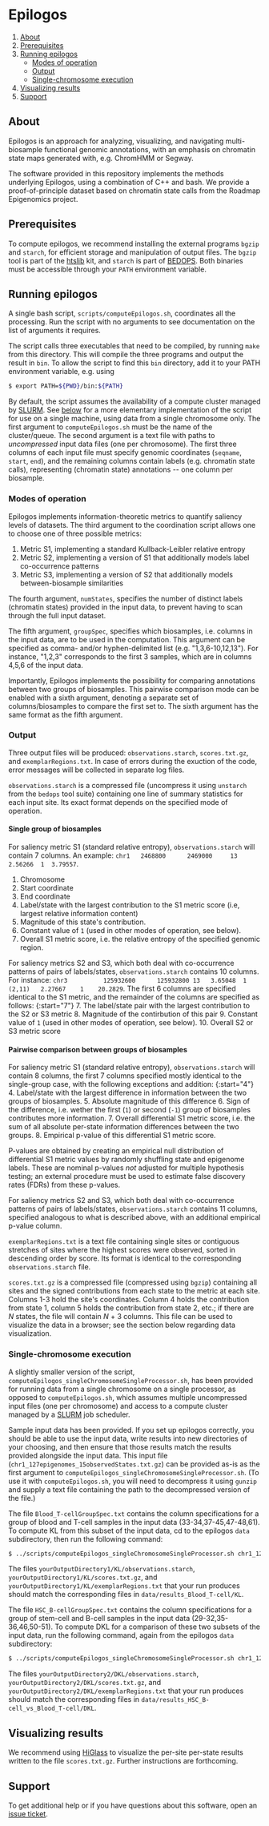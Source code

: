# Epilogos

1. [About](#about)
2. [Prerequisites](#prerequisites)
3. [Running epilogos](#running-epilogos)
    * [Modes of operation](#modes-operation)
    * [Output](#output)
    * [Single-chromosome execution](#single-chromosome-execution)
4. [Visualizing results](#visualizing-results)
5. [Support](#support)

## About

Epilogos is an approach for analyzing, visualizing, and navigating multi-biosample functional genomic annotations, 
with an emphasis on chromatin state maps generated with, e.g. ChromHMM or Segway.

The software provided in this repository implements the methods underlying Epilogos, using a combination of C++ and bash.
We provide a proof-of-principle dataset based on chromatin state calls from the Roadmap Epigenomics project.

## Prerequisites

To compute epilogos, we recommend installing the external programs `bgzip` and `starch`, for efficient storage and manipulation of output files.
The `bgzip` tool is part of the [htslib](https://github.com/samtools/htslib) kit, 
and `starch` is part of [BEDOPS](https://github.com/bedops/bedops).
Both binaries must be accessible through your `PATH` environment variable.

## Running epilogos

A single bash script, `scripts/computeEpilogos.sh`, coordinates all the processing.
Run the script with no arguments to see documentation on the list of arguments it requires.

The script calls three executables that need to be compiled, by running `make` from this directory.
This will compile the three programs and output the result in `bin`.
To allow the script to find this `bin` directory, add it to your PATH environment variable, e.g. using
```bash
$ export PATH=${PWD}/bin:${PATH}
```

By default, the script assumes the availability of a compute cluster managed by [SLURM](https://slurm.schedmd.com/).
See [below](#single-chromosome-execution) for a more elementary implementation of the script for use on a single machine, using data from a single chromosome only.
The first argument to `computeEpilogos.sh` must be the name of the cluster/queue.
The second argument is a text file with paths to *uncompressed* input data files (one per chromosome).
The first three columns of each input file must specify genomic coordinates (`seqname`, `start`, `end`),
and the remaining columns contain labels (e.g. chromatin state calls), representing (chromatin state) annotations -- one column per biosample.

### Modes of operation

Epilogos implements information-theoretic metrics to quantify saliency levels of datasets.
The third argument to the coordination script allows one to choose one of three possible metrics:
1. Metric S1, implementing a standard Kullback-Leibler relative entropy 
2. Metric S2, implementing a version of S1 that additionally models label co-occurrence patterns
3. Metric S3, implementing a version of S2 that additionally models between-biosample similarities

The fourth argument, `numStates`, specifies the number of distinct labels (chromatin states) provided in the input data,
to prevent having to scan through the full input dataset.

The fifth argument, `groupSpec`, specifies which biosamples, i.e. columns in the input data, are to be used in the computation.
This argument can be specified as comma- and/or hyphen-delimited list (e.g. "1,3,6-10,12,13").
For instance, "1,2,3" corresponds to the first 3 samples, which are in columns 4,5,6 of the input data.

Importantly, Epilogos implements the possibility for comparing annotations between two groups of biosamples.
This pairwise comparison mode can be enabled with a sixth argument, denoting a separate set of columns/biosamples to compare the first set to.
The sixth argument has the same format as the fifth argument.

### Output

Three output files will be produced: `observations.starch`, `scores.txt.gz`, and `exemplarRegions.txt`.
In case of errors during the exuction of the code, error messages will be collected in separate log files.

`observations.starch` is a compressed file (uncompress it using `unstarch` from the `bedops` tool suite) containing one line of summary statistics for each input site.
Its exact format depends on the specified mode of operation.

#### Single group of biosamples

For saliency metric S1 (standard relative entropy), `observations.starch` will contain 7 columns.
An example: `chr1	2468800	     2469000	 13	    2.56266  1	3.79557`.
1. Chromosome
2. Start coordinate
3. End coordinate
4. Label/state with the largest contribution to the S1 metric score (i.e, largest relative information content)
5. Magnitude of this state's contribution.
6. Constant value of `1` (used in other modes of operation, see below).
7. Overall S1 metric score, i.e. the relative entropy of the specified genomic region.

For saliency metrics S2 and S3, which both deal with co-occurrence patterns of pairs of labels/states, `observations.starch` contains 10 columns.
For instance: `chr3		     125932600	    125932800 13   3.65048  1	    (2,11)	 2.27667	1    20.2829`.
The first 6 columns are specified identical to the S1 metric, and the remainder of the columns are specified as follows:
{:start="7"}
7. The label/state pair with the largest contribution to the S2 or S3 metric
8. Magnitude of the contirbution of this pair
9. Constant value of `1` (used in other modes of operation, see below).
10. Overall S2 or S3 metric score

#### Pairwise comparison between groups of biosamples

For saliency metric S1 (standard relative entropy), `observations.starch` will contain 8 columns, 
the first 7 columns specified mostly identical to the single-group case, with the following exceptions and addition:
{:start="4"}
4. Label/state with the largest difference in information between the two groups of biosamples.
5. Absolute magnitude of this difference
6. Sign of the difference, i.e. wether the first (`1`) or second (`-1`) group of biosamples contributes more information.
7. Overall differential S1 metric score, i.e. the sum of all absolute per-state information differences between the two groups.
8. Empirical p-value of this differential S1 metric score.

P-values are obtained by creating an empirical null distribution of differential S1 metric values by randomly shuffling state and epigenome labels.
These are nominal p-values *not* adjusted for multiple hypothesis testing; an external procedure must be used to estimate false discovery rates (FDRs) from these p-values.

For saliency metrics S2 and S3, which both deal with co-occurrence patterns of pairs of labels/states, `observations.starch` contains 11 columns, 
specified analogous to what is described above, with an additional empirical p-value column.

<!--
For instance: `chr3		     125932600	    125932800 13   3.65048  1	    (2,11)	 2.27667	-1    20.2829	 6.58696e-08`.

the appearance of -1 in column 9 means that for state pair (2,11), the contribution from *B* increased DKL\*\* while *A* decreased it, with a next contribution of 2.27667 (column 8) from state pair (2,11).
In this case, it was estimated that p < 6.58697e-08 for observing a DKL\*\* score of 20.2829 or higher due to random chance alone.
	-->

`exemplarRegions.txt` is a text file containing single sites or contiguous stretches of sites where the highest scores were observed, sorted in descending order by score.
Its format is identical to the corresponding `observations.starch` file.

`scores.txt.gz` is a compressed file (compressed using `bgzip`) containing all sites and the signed contributions from each state to the metric at each site.
Columns 1-3 hold the site's coordinates.
Column 4 holds the contribution from state 1, column 5 holds the contribution from state 2, etc.; if there are *N* states, the file will contain *N* + 3 columns.
This file can be used to visualize the data in a browser; see the section below regarding data visualization.

### Single-chromosome execution

A slightly smaller version of the script, `computeEpilogos_singleChromosomeSingleProcessor.sh`, has been provided for running data from a single chromosome on a single processor, as opposed to `computeEpilogos.sh`, which assumes multiple uncompressed input files (one per chromosome) and access to a compute cluster managed by a [SLURM](https://slurm.schedmd.com/) job scheduler.

Sample input data has been provided.
If you set up epilogos correctly, you should be able to use the input data, write results into new directories of your choosing, and then ensure that those results match the results provided alongside the input data.
This input file (`chr1_127epigenomes_15observedStates.txt.gz`) can be provided as-is as the first argument to `computeEpilogos_singleChromosomeSingleProcessor.sh`.
(To use it with `computeEpilogos.sh`, you will need to decompress it using `gunzip` and supply a text file containing the path to the decompressed version of the file.)

The file `Blood_T-cellGroupSpec.txt` contains the column specifications for a group of blood and T-cell samples in the input data (33-34,37-45,47-48,61).
To compute KL from this subset of the input data, cd to the epilogos `data` subdirectory, then run the following command:

```bash
$ ../scripts/computeEpilogos_singleChromosomeSingleProcessor.sh chr1_127epigenomes_15observedStates.txt.gz 0 15 yourOutputDirectory1/KL "33-34,37-45,47-48,61"
```

The files `yourOutputDirectory1/KL/observations.starch`, `yourOutputDirectory1/KL/scores.txt.gz`, and `yourOutputDirectory1/KL/exemplarRegions.txt` that your run produces should match the corresponding files in `data/results_Blood_T-cell/KL`.

The file `HSC_B-cellGroupSpec.txt` contains the column specifications for a group of stem-cell and B-cell samples in the input data (29-32,35-36,46,50-51).
To compute DKL for a comparison of these two subsets of the input data, run the following command, again from the epilogos `data` subdirectory:

```bash
$ ../scripts/computeEpilogos_singleChromosomeSingleProcessor.sh chr1_127epigenomes_15observedStates.txt 0 15 yourOutputDirectory2/DKL "29-32,35-36,46,50-51" "33-34,37-45,47-48,61"
```

The files `yourOutputDirectory2/DKL/observations.starch`, `yourOutputDirectory2/DKL/scores.txt.gz`, and `yourOutputDirectory2/DKL/exemplarRegions.txt` that your run produces should match the corresponding files in `data/results_HSC_B-cell_vs_Blood_T-cell/DKL`.

## Visualizing results

We recommend using [HiGlass](https://higlass.io) to visualize the per-site per-state results written to the file `scores.txt.gz`.
Further instructions are forthcoming.

## Support

To get additional help or if you have questions about this software, open an [issue ticket](https://github.com/Altius/epilogos/issues).
